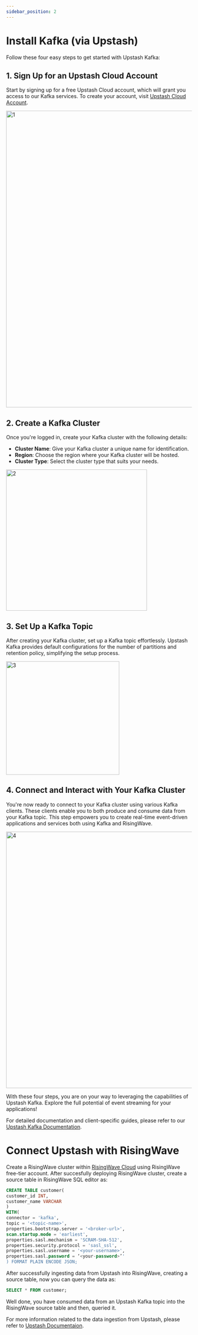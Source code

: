 ```yaml
---
sidebar_position: 2
---
```


# Install Kafka (via Upstash)

Follow these four easy steps to get started with Upstash Kafka:

## 1. Sign Up for an Upstash Cloud Account

Start by signing up for a free Upstash Cloud account, which will grant you access to our Kafka services. To create your account, visit [Upstash Cloud Account](https://console.upstash.com/kafka).

<img width="803" alt="1" src="https://github.com/fahadullahshah261/risingwave-tutorials/assets/99340455/e7685303-1e16-4f00-8095-aa12de40e9e8">

## 2. Create a Kafka Cluster

Once you're logged in, create your Kafka cluster with the following details:

- **Cluster Name**: Give your Kafka cluster a unique name for identification.
- **Region**: Choose the region where your Kafka cluster will be hosted.
- **Cluster Type**: Select the cluster type that suits your needs.

<img width="382" alt="2" src="https://github.com/fahadullahshah261/risingwave-tutorials/assets/99340455/b633cbc5-d084-47ab-99ae-61765fffb308">

## 3. Set Up a Kafka Topic

After creating your Kafka cluster, set up a Kafka topic effortlessly. Upstash Kafka provides default configurations for the number of partitions and retention policy, simplifying the setup process.

<img width="307" alt="3" src="https://github.com/fahadullahshah261/risingwave-tutorials/assets/99340455/61003e9f-1cb1-4c45-a90d-ccefe5c6a835">

## 4. Connect and Interact with Your Kafka Cluster

You're now ready to connect to your Kafka cluster using various Kafka clients. These clients enable you to both produce and consume data from your Kafka topic. This step empowers you to create real-time event-driven applications and services both using Kafka and RisingWave.

<img width="694" alt="4" src="https://github.com/fahadullahshah261/risingwave-tutorials/assets/99340455/5937c6c1-076a-4dab-8ceb-6abf9904743a">

With these four steps, you are on your way to leveraging the capabilities of Upstash Kafka. Explore the full potential of event streaming for your applications!

For detailed documentation and client-specific guides, please refer to our [Upstash Kafka Documentation](https://upstash.com/docs/kafka).

# Connect Upstash with RisingWave

Create a RisingWave cluster within [RisingWave Cloud](https://cloud.risingwave.com/) using RisingWave free-tier account.
After succesfully deploying RisingWave cluster, create a source table in RisingWave SQL editor as:

```sql
CREATE TABLE customer(
customer_id INT,
customer_name VARCHAR
)
WITH(
connector = 'kafka',
topic = '<topic-name>', 
properties.bootstrap.server = '<broker-url>', 
scan.startup.mode = 'earliest', 
properties.sasl.mechanism = 'SCRAM-SHA-512', 
properties.security.protocol = 'sasl_ssl', 
properties.sasl.username = '<your-username>', 
properties.sasl.password = ‘<your-password>’'
) FORMAT PLAIN ENCODE JSON;
```
After successfully ingesting data from Upstash into RisingWave, creating a source table, now you can query the data as:

```sql
SELECT * FROM customer;
```
Well done, you have consumed data from an Upstash Kafka topic into the RisingWave source table and then, queried it.

For more information related to the data ingestion from Upstash, please refer to [Upstash Documentaion](https://upstash.com/docs/kafka/overall/getstarted).
